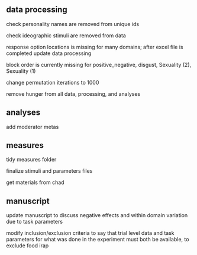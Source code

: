 ## data processing

check personality names are removed from unique ids

check ideographic stimuli are removed from data

response option locations is missing for many domains; after excel file is completed update data processing

block order is currently missing for positive_negative, disgust, Sexuality (2), Sexuality (1)

change permutation iterations to 1000

remove hunger from all data, processing, and analyses



## analyses

add moderator metas



## measures

tidy measures folder

finalize stimuli and parameters files

get materials from chad



## manuscript

update manuscript to discuss negative effects and within domain variation due to task parameters

modify inclusion/exclusion criteria to say that trial level data and task parameters for what was done in the experiment must both be available, to exclude food irap